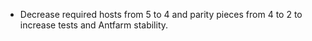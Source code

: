 - Decrease required hosts from 5 to 4 and parity pieces from 4 to 2 to increase
  tests and Antfarm stability.